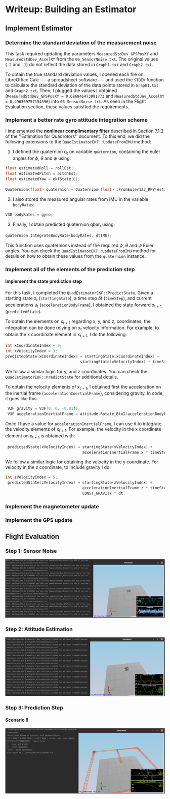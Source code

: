 # Writeup: Building an Estimator

## Implement Estimator

### Determine the standard deviation of the measurement noise

This task required updating the parameters `MeasuredStdDev_GPSPosXY`
and `MeasuredStdDev_AccelXY` from the `06_SensorNoise.txt`.
The original values (`.2` and `.1`) do not reflect the data stored
in `Graph1.txt` and `Graph2.txt`.

To obtain the true standard deviation values, I opened each file on
LibreOffice Calc --- a spreadsheet software --- and used the `STDEV` function
to calculate the standard deviation of the data points stored
in `Graph1.txt` and `Graph2.txt`.
Then, I plugged the values I obtained (`MeasuredStdDev_GPSPosXY = 0.686946473091773` and 
`MeasuredStdDev_AccelXY = 0.496309757154396`) into `06_SensorNoise.txt`.
As seen in the Flight Evaluation section, these values satisfied the requirements.

### Implement a better rate gyro attitude integration scheme

I implemented the **nonlinear complimentary filter** described in Section 
7.1.2 of the ''Estimation for Quadrotors'' document.
To this end, we did the following extensions to the `QuadEstimatorEKF::UpdateFromIMU`
method:

1. I defined the quaternion q<sub>t</sub> on variable `quaternion`, containing the euler angles for
   $\phi$, $\theta$ and $\psi$ using:

```c++
float estimatedRoll = rollEst;
float estimatedPitch = pitchEst;
float estimatedYaw = ekfState(6);

Quaternion<float> quaternion = Quaternion<float>::FromEuler123_RPY(estimatedRoll, estimatedPitch, estimatedYaw);
```

2. I also stored the measured angular rates from IMU in the variable 
`bodyRates`:

```c++
V3D bodyRates = gyro;
```
3. Finally, I obtain predicted quaternion qbar<sub>t</sub> using:

```c++
quaternion.IntegrateBodyRate(bodyRates, dtIMU);
```

This function uses quaternions instead of the required $\phi$, $\theta$ and $\psi$ Euler angles. 
You can check the `QuadEstimatorEKF::UpdateFromIMU` method for details on how to obtain
these values from the `quaternion` instance.

### Implement all of the elements of the prediction step

#### Implement the state prediction step
For this task, I completed the `QuadEstimatorEKF::PredictState`.
Given a starting state x<sub>t</sub> (`startingState`), a time step $\delta t$
(`timeStep`), and current accelerations u<sub>t</sub> (`accelerationBodyFrame`), I obtained the state
forward x<sub>t + 1</sub> (`predictedState`).

To obtain the elements on x<sub>t + 1</sub> regarding x, y, and z, coordinates;
the integration can be done relying on x<sub>t</sub> velocity
information. 
For example, to obtain the x coordinate element in x<sub>t + 1</sub>, I do the following:

```c++
int xCoordinateIndex = 0;
int xVelocityIndex = 3;
predictedState(xCoordinateIndex) = startingState(xCoordinateIndex) +
                                 startingState(xVelocityIndex) * timeStep;
```
We follow a similar logic for y, and z coordinates. You can check the
`QuadEstimatorEKF::PredictState` for additional details.

To obtain the velocity elements of x<sub>t + 1</sub>, I obtained first the acceleration
on the inertial frame (`accelerationInertialFrame`), considering gravity. 
In code, it goes like this:

```c++
 V3F gravity = V3F(0, 0, -9.81f);
 V3F accelerationInertialFrame = attitude.Rotate_BtoI(accelerationBodyFrame) + gravity;
```

Once I have a value for `accelerationInertialFrame`, I can use it to integrate the velocity
elements of x<sub>t + 1</sub>.
For example, the velocity in the x coordinate element on x<sub>t + 1</sub>
is obtained with:

```c++
 predictedState(xVelocityIndex) = startingState(xVelocityIndex) +
                                  accelerationInertialFrame.x * timeStep;
```

We follow a similar logic for obtaining the velocity in the y coordinate.
For velocity in the z coordinate, to include gravity I do:

```c++
int zVelocityIndex = 5;
 predictedState(zVelocityIndex) = startingState(zVelocityIndex) +
                                  accelerationInertialFrame.z * timeStep -
                                  CONST_GRAVITY * dt;
```


### Implement the magnetometer update

### Implement the GPS update



## Flight Evaluation

### Step 1: Sensor Noise

![img.png](img/step_1.png)

### Step 2: Attitude Estimation

![img.png](img/step_2.png)

### Step 3: Prediction Step

#### Scenario 8

![img.png](img/step_3_scenario_8.png)



